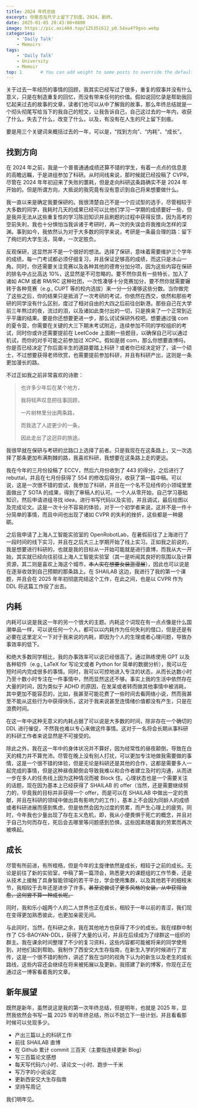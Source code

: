 ```yaml
---
title: 2024 年终总结
excerpt: 你是否在尺子上留下了刻度。2024，剧终。
date: 2025-01-05 20:43:00+0800
image: https://pic.axi404.top/125351612_p0.54xu4f9gso.webp
categories:
    - 'Daily Talk'
    - Memoirs
tags:
    - 'Daily Talk'
    - University
    - Memoir
top: 1       # You can add weight to some posts to override the default sorting (date descending)
---
```


关于过去一年经历的事情的回顾，我其实已经写过了很多，重复的叙事并没有什么意义，只是在制造重复的回忆，而没有带来任何的价值。假如说回忆录是帮助我回忆起来过去的故事的文章，读者们也可以从中了解我的故事，那么年终总结就是一个彻头彻尾写给当下的我自己的短文，让我告诉自己，自己这过去的一年内，收获了什么，失去了什么，改变了什么，以及，有没有在人生的尺上留下刻痕。

要是用三个关键词来概括过去的一年，可以是，“找到方向”、“内耗”、“成长”。

## 找到方向

在 2024 年之前，我是一个普普通通成绩还算不错的学生，有着一点点的信息差的高瞻远瞩，于是进组参加了科研。从时间线来说，那时候就已经投稿了 CVPR，尽管在 2024 年年初迎来了失败的噩耗，但是走向科研这条路确实不是 2024 年开始的。但是所谓方向，大抵说的我究竟有没有意识到自己将来想要做什么。

我一直以来是确定我要保研的。我很清楚自己不是一个应试型的选手，尽管相较于大多数的同学，我耗时几天的成果已经可以比他们学习一学期的成绩要好一些，但是我并无法从这些重复性的学习陈旧知识并且刷题的过程中获得反馈，因为高考的空前失利，我也十分惧怕当我诉诸于考研时，再一次的失误会将我推向怎样的深渊。事到如今，我依然认为对于大多数的同学来说，考研是一条最合理的路：留下了绚烂的大学生活，简单，一次定胜负。

反观保研，这显然并不是一个很好的想法。选择了保研，意味着需要维护三个学年的成绩，每一门考试都必须仔细复习，并且保证足够高的成绩，而这只是冰山一角。同时，你还需要关注竞赛以及各种其他的德育分加分项，因为这些内容在保研的排名中占比高达 10%，这显然是不可忽略的。要不然你具有一些特长，加入了诸如 ACM 或者 RM/RC 这种社团，一次性凑够十分竞赛加分，要不然你就需要辗转于各种竞赛（e.g., CUPT 等的校内选拔）来一分一分凑够这些分数。当你做完了这些之后，你的结果只是抵消了一次考研的考试，你依然在西交，依然和那些考研的同学没有什么区别，度过了相对自由的大四之后前往创新港。那些自己在大学前三年熬过的夜，流过的泪，以及诸如此类付出的一切，只是换来了一个正常到近乎平庸的结果。要是你还想要更进一步，那么试试保研外校吧。想要通过强 com 的夏令营，你需要在关键的大三下期末考试附近，连续参加不同的学校组织的考试，同时你或许还需要提前在 LeetCode 上面刷一些题目，以确保自己可以通过机试，而你的对手可能之前参加过 XCPC。假如是弱 com，那么你想要直博吗，你是否已经决定了你后面半生的道路要踏上科研？或者你已经决定好了，读一个硕士，不过想要获得老师欣赏，也需要提前参加科研，并且有科研产出，这则是一条更加漫长的路。

不过正如我之前非常喜欢的诗歌：

> 也许多少年后在某个地方，
> 
> 我将轻声叹息把往事回顾，
> 
> 一片树林里分出两条路，
> 
> 而我选了人迹更少的一条，
> 
> 因此走出了这迥异的旅途。

我很早就在保研与考研的岔路口上选择了前者。只是我现在在这条路上，又一次选择了那条更加布满荆棘的路，我喜欢科研，我想要在这条路上走的更远。

我在今年的三月份投稿了 ECCV，然后六月份收到了 443 的得分，之后进行了 rebuttal，并且在七月份获得了 554 的修改后得分，收获了第一篇中稿。可以说，这是一次很不错的尝试，我参加了科研，并且在一个名不见经传的小领域里里面做出了 SOTA 的成果，得到了审稿人的认可。一个人从零开始，自己学习基础知识，然后申请进组寻找 idea，进行书写代码以及实验，并且调试，最后绘图以及完成论文。这是一次十分不容易的体验，对于一个初学者来说，这并不是一件十分简单的事情，而且中间也出现了诸如 CVPR 的失利的挫折，这些都是一种磨砺。

之后我申请了上海人工智能实验室的 OpenRobotLab，在暑假前往了上海进行了一段时间的线下实习，并且在之后大三上学期开始了线上实习。正如我之前说的，我是想要进行科研的，也就是我的目标从一开始可能就是进行直博，而我从大一开始，其实就已经向往前往上海人工智能实验室（其一是听闻其良好的氛围以及计算资源，其二则是喜欢上海这个城市，~~本人实在想要女装逛漫展~~），因此也可以说是在逐渐收敛到自己预期的那条路上。在 SHAILAB 这边，我进行了我的第一个课题，并且会在 2025 年年初彻底完结这个工作，在此之间，也是以 CVPR 作为 DDL 将这篇工作投了出去。

## 内耗

内耗可以说是我这一年的另一个很大的主题。内耗这个词现在有一点点像是什么国潮单品一样，可以说任何一个人，都可以以内耗作为任何失利的借口，但是还是有必要在这里定义一下对于我来说的内耗，即因为个人的生理或者心理问题，导致办事效率的低下。

和绝大多数同学相比，我的办事效率可以说已经很高了。通过熟练使用 GPT 以及各种软件（e.g., LaTeX for 写论文或者 Python for 简单的数据分析），我可以在短时间内完成很多的事情。同时，我可以可控地进入专注的状态，从而长达数小时乃至十数小时专注在一件事情中，然而显然这还不够。事实上我的生活中依然存在大量的时间，因为类似于 ADHD 的原因，在发呆或者转而做其他事情中被消耗，其中更加不能容忍的，比如，我甚至可能花费了一些时间去看网络小说，然而我甚至不能从这些行为中获得快乐，这对于我来说甚至连情绪价值都没有产生，只是在浪费时间。

在这一年中这种无意义的内耗占据了可以说是大多数的时间，除非存在一个确切的 DDL 进行催促，不然我也难以专心来做这件事情。这对于一名将会长期从事科研的科研工作者来说显然是不可接受的。

除此之外，我在这一年中的身体状况并不算好，因为经常性的昼夜颠倒，导致在白天的精力并不算充沛。尽管在晚上没有别人打扰，可以更加专注地做我需要做的事情，这是一个很不错的体验，但是无论是科研还是其他的合作，这都是需要多人一起完成的事情，但是这种昼夜颠倒会导致我难以和合作者建立及时的沟通，从而进一步在多人的任务线上因为这种情况而被 Block 住。心理状态也是一个需要关注的话题，现在因为基本上已经获得了 SHAILAB 的 offer（当然，还是需要继续努力的，毕竟我的目标并非获得一个 offer，而是可以在 SHAILAB 中做出一定的贡献，并且在科研的领域中做出具有影响力的工作），基本上不会因为同龄人的成绩或者科研进展而感到焦虑，但是依然会因为过度的劳累，而产生心理上的疲劳。同时，今年我也少量出现了存在主义危机，即，我从小便畏惧于死亡的概念，并且对于自己为何而存在，死后会去哪里等问题感到恐惧，这些因素随着我的劳累而再次被唤起。

## 成长

尽管有所前进，有所桎梏，但是今年的主旋律依然是成长，相较于之前的成长。无论是前往了新的实验室，中稿了第一篇顶会，熟悉更大的课题组的工作节奏，还是从技术上接触了具身智能领域的若干平台，学会使用集群，以及其他若干的细枝末节，我相较于去年还是进步了许多。~~甚至说尝试了更多风格的女装，从中获得治愈，这何尝不算一种成长呢。~~

同时，我和乐小姐两个人的二人世界也正在成长，相较于一年以前的青涩，我们现在变得更加熟悉彼此，也更加亲密无间。

与此同时，当然，在科研之余，我在其他地方也获得了不少的成长。我在绿群中制作了 CS-BAOYAN-DDL，获得了大量的认可，并且在后续成为了绿群这一组织的群主。我在课余时间整理了不少的复习资料，这些内容都可能被将来的同学使用到，对他们起到帮助。我制作了西安交大生存指南，在新生入学的时候进行了宣传，这是一个很不错的制作，讲述了我在当时的视角下认为的新生以及老生的成长路线，这些内容还会继续在将来被拓展以及更新。我搭建了新的博客，你现在正在通过这一博客看着我的文章。

## 新年展望

既然是新年，虽然说这是我的第一次年终总结，但是明年，也就是 2025 年，显然我依然会书写一篇 2025 年的年终总结，所以不妨立下一些计划，并且看看那时候可以兑现多少。

- 产出三篇以上的科研工作
- 前往 SHAILAB 直博
- 在 Github 累计 commit 三百天（主要指连续更新 Blog）
- 写三百篇论文感想
- 每天写代码六小时、读论文一小时、跑步一千米
- 写万字的小说设定
- 更新西安交大生存指南
- 坚持写周记

我们明年见。